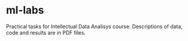 # ml-labs

Practical tasks for Intellectual Data Analisys course. Descriptions of data, code and results are in PDF files. 
